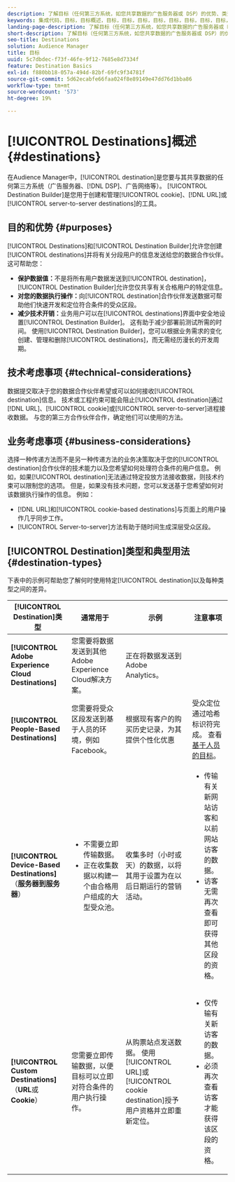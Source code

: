 ```yaml
---
description: 了解目标（任何第三方系统，如您共享数据的广告服务器或 DSP）的优势、类型和用法。使用 Destination Builder 创建和管理 Cookie、URL 或服务器到服务器目标。
keywords: 集成代码，目标，目标概述，目标，目标，目标，目标，目标，目标，目标，目标，目标，目标，目标，目标，目标
landing-page-description: 了解目标（任何第三方系统，如您共享数据的广告服务器或 DSP）的优势、类型和用法。使用 Destination Builder 创建和管理 Cookie、URL 或服务器到服务器目标。
short-description: 了解目标（任何第三方系统，如您共享数据的广告服务器或 DSP）的优势、类型和用法。使用 Destination Builder 创建和管理 Cookie、URL 或服务器到服务器目标。
seo-title: Destinations
solution: Audience Manager
title: 目标
uuid: 5c7dbdec-f73f-46fe-9f12-7685e8d7334f
feature: Destination Basics
exl-id: f880bb18-057a-494d-82bf-69fc9f34781f
source-git-commit: 5d62ecabfe66faa024f8e89149e47dd76d1bba86
workflow-type: tm+mt
source-wordcount: '573'
ht-degree: 19%

---
```


# [!UICONTROL Destinations]概述 {#destinations}

在Audience Manager中，[!UICONTROL destination]是您要与其共享数据的任何第三方系统（广告服务器、[!DNL DSP]、广告网络等）。 [!UICONTROL Destination Builder]是您用于创建和管理[!UICONTROL cookie]、[!DNL URL]或[!UICONTROL server-to-server destinations]的工具。

## 目的和优势 {#purposes}

<!-- c_destinations.xml -->

[!UICONTROL Destinations]和[!UICONTROL Destination Builder]允许您创建[!UICONTROL destinations]并将有关分段用户的信息发送给您的数据合作伙伴。 这可帮助您：

* **保护数据值：**&#x200B;不是将所有用户数据发送到[!UICONTROL destination]，[!UICONTROL Destination Builder]允许您仅共享有关合格用户的特定信息。
* **对您的数据执行操作：**&#x200B;向[!UICONTROL destination]合作伙伴发送数据可帮助他们快速开发和定位符合条件的受众区段。
* **减少技术开销：**&#x200B;业务用户可以在[!UICONTROL destinations]界面中安全地设置[!UICONTROL Destination Builder]。 这有助于减少部署前测试所需的时间。 使用[!UICONTROL Destination Builder]，您可以根据业务需求的变化创建、管理和删除[!UICONTROL destinations]，而无需经历漫长的开发周期。

## 技术考虑事项 {#technical-considerations}

<!-- destination-delivery-methods.xml -->

数据提交取决于您的数据合作伙伴希望或可以如何接收[!UICONTROL destination]信息。 技术或工程约束可能会阻止[!UICONTROL destination]通过[!DNL URL]、[!UICONTROL cookie]或[!UICONTROL server-to-server]进程接收数据。 与您的第三方合作伙伴合作，确定他们可以使用的方法。

## 业务考虑事项 {#business-considerations}

选择一种传递方法而不是另一种传递方法的业务决策取决于您的[!UICONTROL destination]合作伙伴的技术能力以及您希望如何处理符合条件的用户信息。 例如，如果[!UICONTROL destination]无法通过特定投放方法接收数据，则技术约束可以限制您的选项。 但是，如果没有技术问题，您可以发送基于您希望如何对该数据执行操作的信息。 例如：

* [!DNL URL]和[!UICONTROL cookie-based destinations]与页面上的用户操作几乎同步工作。
* [!UICONTROL Server-to-server]方法有助于随时间生成深层受众区段。

## [!UICONTROL Destination]类型和典型用法 {#destination-types}

下表中的示例可帮助您了解何时使用特定[!UICONTROL destination]以及每种类型之间的差异。

| [!UICONTROL Destination]类型 | 通常用于 | 示例 | 注意事项 |
|--- |--- |--- |--- |
| **[!UICONTROL Adobe Experience Cloud Destinations]** | 您需要将数据发送到其他Adobe Experience Cloud解决方案。 | 正在将数据发送到Adobe Analytics。 |  |
| **[!UICONTROL People-Based Destinations]** | 您需要将受众区段发送到基于人员的环境，例如Facebook。 | 根据现有客户的购买历史记录，为其提供个性化优惠 | 受众定位通过哈希标识符完成。 查看[基于人员的目标](people-based-destinations-overview.md)。 |
| **[!UICONTROL Device-Based Destinations]** （**服务器到服务器**） | <ul><li>不需要立即传输数据。</li><li>正在收集数据以构建一个由合格用户组成的大型受众池。</li></ul> | 收集多时（小时或天）的数据，以将其用于设置为在以后日期运行的营销活动。 | <ul><li>传输有关新网站访客和以前网站访客的数据。 </li><li>访客无需再次查看即可获得其他区段的资格。</li></ul> |
| **[!UICONTROL Custom Destinations]** （**URL**&#x200B;或&#x200B;**Cookie**） | 您需要立即传输数据，以便目标可以立即对符合条件的用户执行操作。 | 从购票站点发送数据。 使用[!UICONTROL URL]或[!UICONTROL cookie destination]授予用户资格并立即重新定位。 | <ul><li>仅传输有关新访客的数据。 </li><li>必须再次查看访客才能获得该区段的资格。</li></ul> |
